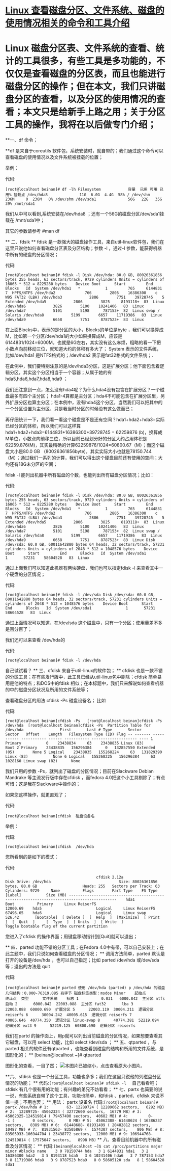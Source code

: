 # [Linux 查看磁盘分区、文件系统、磁盘的使用情况相关的命令和工具介绍](https://www.cnblogs.com/hanson666/p/7102206.html)

# Linux 磁盘分区表、文件系统的查看、统计的工具很多，有些工具是多功能的，不仅仅是查看磁盘的分区表，而且也能进行磁盘分区的操作；但在本文，我们只讲磁盘分区的查看，以及分区的使用情况的查看；本文只是给新手上路之用；关于分区工具的操作，我将在以后做专门介绍；

**一、df 命令；

**df 是来自于coreutils 软件包，系统安装时，就自带的；我们通过这个命令可以查看磁盘的使用情况以及文件系统被挂载的位置；

举例：

代码:

```
[root@localhost beinan]# df -lh Filesystem            容量  已用 可用 已用% 挂载点 /dev/hda8              11G  6.0G  4.4G  58% / /dev/shm              236M     0  236M   0% /dev/shm /dev/sda1              56G   22G   35G  39% /mnt/sda1
```



我们从中可以看到,系统安装在/dev/hda8 ；还有一个56G的磁盘分区/dev/sda1挂载在 /mnt/sda1中；

其它的参数请参考 #man df 

**
二、fdsik 
**
fdisk 是一款强大的磁盘操作工具，来自util-linux软件包，我们在这里只说他如何查看磁盘分区表及分区结构；参数 -l ，通过-l 参数，能获得机器中所有的硬盘的分区情况；

代码:

```
[root@localhost beinan]# fdisk -l Disk /dev/hda: 80.0 GB, 80026361856 bytes 255 heads, 63 sectors/track, 9729 cylinders Units = cylinders of 16065 * 512 = 8225280 bytes    Device Boot      Start         End      Blocks   Id  System /dev/hda1   *           1         765     6144831    7  HPFS/NTFS /dev/hda2             766        2805    16386300    c  W95 FAT32 (LBA) /dev/hda3            2806        7751    39728745    5  Extended /dev/hda5            2806        3825     8193118+  83  Linux /dev/hda6            3826        5100    10241406   83  Linux /dev/hda7            5101        5198      787153+  82  Linux swap / Solaris /dev/hda8            5199        6657    11719386   83  Linux /dev/hda9            6658        7751     8787523+  83  Linux 
```



在上面Blocks中，表示的是分区的大小，Blocks的单位是byte ，我们可以换算成M，比如第一个分区/dev/hda1的大小如果换算成M，应该是6144831/1024=6000M，也就是6G左右，其实没有这么麻烦，粗略的看一下把小数点向前移动三位，就知道大约的体积有多大了；
System 表示的文件系统，比如/dev/hda1 是NTFS格式的；/dev/hda2 表示是fat32格式的文件系统；.

在此例中，我们要特别注意的是/dev/hda3分区，这是扩展分区；他下面包含着逻辑分区，其实这个分区相当于一个容器；从属于她的有 hda5,hda6,hda7,hda8,hda9 ；

我们还注意到一点，怎么没有hda4呢？为什么hda4没有包含在扩展分区？一个磁盘最多有四个主分区； hda1-4算都是主分区；hda4不可能包含在扩展分区里，另外扩展分区也算主分区；在本例中，没有hda4这个分区，当然我们可以把其中的一个分区设置为主分区，只是我当时分区的时候没有这么做而已；

再仔细统计一下，我们看一看这个磁盘是不是还有空间？hda1+hda2+hda3=实际已经分区的体积，所以我们可以这样算 hda1+hda2+hda3=6144831+16386300+39728745 = 62259876 (b)，换算成M单位，小数点向前移三位，所以目前已经划分好的分区大约占用体积是62259.876(M)，其实最精确的计算62259876/1024=60800.67（M）；而这个磁盘大小是80.0 GB （80026361856byte)，其实实际大小也就是78150.744（M）；通过我们一系列的计算，我们可以得出这个硬盘目前还有使用的空间；大约还有18G未分区的空间；

fdisk -l 能列出机器中所有磁盘的个数，也能列出所有磁盘分区情况；比如：



代码:

```
[root@localhost beinan]# fdisk -l Disk /dev/hda: 80.0 GB, 80026361856 bytes 255 heads, 63 sectors/track, 9729 cylinders Units = cylinders of 16065 * 512 = 8225280 bytes    Device Boot      Start         End      Blocks   Id  System /dev/hda1   *           1         765     6144831    7  HPFS/NTFS /dev/hda2             766        2805    16386300    c  W95 FAT32 (LBA) /dev/hda3            2806        7751    39728745    5  Extended /dev/hda5            2806        3825     8193118+  83  Linux /dev/hda6            3826        5100    10241406   83  Linux /dev/hda7            5101        5198      787153+  82  Linux swap / Solaris /dev/hda8            5199        6657    11719386   83  Linux /dev/hda9            6658        7751     8787523+  83  Linux Disk /dev/sda: 60.0 GB, 60011642880 bytes 64 heads, 32 sectors/track, 57231 cylinders Units = cylinders of 2048 * 512 = 1048576 bytes    Device Boot      Start         End      Blocks   Id  System /dev/sda1               1       57231    58604528   83  Linux 
```




通过上面我们可以知道此机器有两块硬盘，我们也可以指定fdisk -l 来查看其中一个硬盘的分区情况；



代码:

```
[root@localhost beinan]# fdisk -l /dev/sda Disk /dev/sda: 60.0 GB, 60011642880 bytes 64 heads, 32 sectors/track, 57231 cylinders Units = cylinders of 2048 * 512 = 1048576 bytes    Device Boot      Start         End      Blocks   Id  System /dev/sda1               1       57231    58604528   83  Linux
```


通过上面情况可以知道，在/dev/sda 这个磁盘中，只有一个分区；使用量差不多是百分百了；

我们还可以来查看 /dev/hda的 

代码:

```
[root@localhost beinan]# fdisk -l /dev/hda
```



自己试试看？
**
三、cfdisk 来自于util-linux的软件包；
**
cfdisk 也是一款不错的分区工具；在有些发行版中，此工具已经从util-linux包中剔除；cfdisk 简单易用是他的特点；和DOS中的fdisk 相似；在本标题中，我们只来解说如何查看机器的中的磁盘分区状况及所用的文件系统等；


查看磁盘分区的用法 cfdisk -Ps 磁盘设备名；
比如 

代码:

```
[root@localhost beinan]cfdisk -Ps   [root@localhost beinan]cfdisk -Ps   /dev/hda  [root@localhost beinan]cfdisk -Ps  Partition Table for /dev/hda                First       Last # Type       Sector      Sector   Offset    Length   Filesystem Type (ID) Flag -- ------- ----------- ----------- ------ ----------- -------------------- ---- 1 Primary           0    23438834     63    23438835 Linux (83)           Boot 2 Primary    23438835   156296384      0   132857550 Extended (05)        None 5 Logical    23438835   155268224     63   131829390 Linux (83)           None 6 Logical   155268225   156296384     63     1028160 Linux swap (82)      None
```



我们只用的参数 -Ps，就列出了磁盘的分区情况；目前在Slackware Debian Mandrake 等主流发行版中存在cfdisk ，而fedora 4.0把这个小工具剔除了；有点可惜；这是我在Slackware中操作的；

如果您这样操作，就更直观了；

代码:

```
[root@localhost beinan]cfdisk  磁盘设备名   
```


举例：

代码:

```
[root@localhost beinan]cfdisk  /dev/hda  
```



您所看到的是如下的模式：



代码:

```
                                        cfdisk 2.12a                                     Disk Drive: /dev/hda                              Size: 80026361856 bytes, 80.0 GB                    Heads: 255   Sectors per Track: 63   Cylinders: 9729     Name          Flags        Part Type    FS Type            [Label]           Size (MB) -------------------------------------------------------------------------------------------    hda1          Boot          Primary     Linux ReiserFS                        12000.69    hda5                        Logical     Linux ReiserFS                        67496.65    hda6                        Logical     Linux swap                              526.42       [Bootable]  [ Delete ]  [  Help  ]  [Maximize]  [ Print  ]  [  Quit  ]     [  Type  ]  [ Units  ]  [ Write  ]                         Toggle bootable flag of the current partition
```



您进入了cfdisk 的操作界面；用键盘移动指针到[Quit]就可以退出； 

**
四、parted 功能不错的分区工具；在Fedora 4.0中有带，可以自己安装上；在此主题中，我们只说如何查看磁盘的分区情况；
**
调用方法简单，parted 默认是打开的设备是/dev/hda ，也可以自己指定；比如 parted /dev/hda 或/dev/sda 等；退出的方法是 quit 

代码:

```
[root@localhost beinan]# parted 使用 /dev/hda (parted) p /dev/hda 的磁盘几何结构：0.000-76319.085 兆字节 磁盘标签类型：msdos Minor    起始点        终止点  类型      文件系统    标志 1          0.031   6000.842  主分区 ntfs        启动 2       6000.842  22003.088  主分区 fat32       lba 3      22003.088  60800.690  扩展分区 5      22003.119  30004.211  逻辑分区 reiserfs 6      30004.242  40005.615  逻辑分区 reiserfs 7      40005.646  40774.350  逻辑分区 linux-swap 8      40774.381  52219.094  逻辑分区 ext3 9      52219.125  60800.690  逻辑分区 reiserfs
```



我们在partd 的操作面上，用p就可以列出当前磁盘的分区情况，如果想要查看其它磁盘，可以用 select 功能，比如 select /dev/sda ；
**
五、qtparted ，与parted 相关的软件还有qtparted ，也能查看到磁盘的结构和所用的文件系统，是图形化的；
**
[beinan@localhost ~]# qtparted

图形化的查看，一目了然；
![本图片已被缩小，点击查看原大小图片。](http://fedora.linuxsir.org/main/files/qtpartedlinuxsir.org0001.jpg)

**六、sfdisk 也是一个分区工具，功能也多多；我们在这里只说他的列磁盘分区情况的功能； ** 代码:`[root@localhost beinan]# sfdisk -l  ` 自己看看吧；  sfdisk 有几个很有用的功能；有兴趣的弟兄不妨看看；  ** 七、partx 也简要的说一说，有些系统自带了这个工具，功能也简单，和fdisk 、parted、cfdisk 来说不值一提；不用也罢； ** 用法： partx 设备名   代码:`[root@localhost beinan]# partx /dev/hda # 1:        63- 12289724 ( 12289662 sectors,   6292 MB) # 2:  12289725- 45062324 ( 32772600 sectors,  16779 MB) # 3:  45062325-124519814 ( 79457490 sectors,  40682 MB) # 4:         0-       -1 (        0 sectors,      0 MB) # 5:  45062388- 61448624 ( 16386237 sectors,   8389 MB) # 6:  61448688- 81931499 ( 20482812 sectors,  10487 MB) # 7:  81931563- 83505869 (  1574307 sectors,    806 MB) # 8:  83505933-106944704 ( 23438772 sectors,  12000 MB) # 9: 106944768-124519814 ( 17575047 sectors,   8998 MB)` ** 八、查看目前机器中的所有磁盘及分区情况： ** 代码:`[beinan@localhost ~]$ cat /proc/partitions major minor #blocks name    3 0 78150744 hda   3 1 6144831 hda1   3 2 16386300 hda2   3 5 8193118 hda5   3 6 10241406 hda6   3 7 787153 hda7   3 8 11719386 hda8   3 9 8787523 hda9   8 0 58605120 sda   8 1 58604528 sda1`
